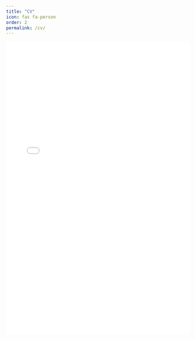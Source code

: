 ```yaml
---
title: "CV"
icon: fas fa-person
order: 2
permalink: /cv/
---
```



[//]: # ()
[//]: # ()


<embed src="{{ site.url }}/assets/cv-lyman.pdf" width="100%" height="800px" type="application/pdf">


<object data="{{ site.url }}/assets/cv-lyman.pdf" width="100%" height="800px" type="application/pdf"></object>
